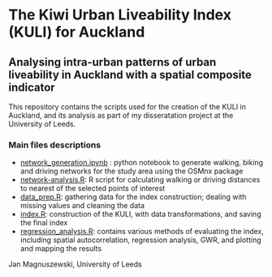 # The Kiwi Urban Liveability Index (KULI) for Auckland 

## Analysing intra-urban patterns of urban liveability in Auckland with a spatial composite indicator

This repository contains the scripts used for the creation of the KULI in Auckland, and its analysis as part of my disseratation project at the University of Leeds.

### Main files descriptions

- [network_generation.ipynb](https://github.com/jankomag/uli-nz/blob/master/network_generation.ipynb) : python notebook to generate walking, biking and driving networks for the study area using the OSMnx package
- [network-analysis.R](https://github.com/jankomag/uli-nz/blob/master/network-analysis.R): R script for calculating walking or driving distances to nearest of the selected points of interest
- [data_prep.R](https://github.com/jankomag/uli-nz/blob/master/data_prep.R): gathering data for the index construction; dealing with missing values and cleaning the data
- [index.R](https://github.com/jankomag/uli-nz/blob/master/index.R): construction of the KULI, with data transformations, and saving the final index
- [regression_analysis.R](https://github.com/jankomag/uli-nz/blob/master/regression_analysis.R): contains various methods of evaluating the index, including spatial autocorrelation, regression analysis, GWR, and plotting and mapping the results

Jan Magnuszewski, University of Leeds